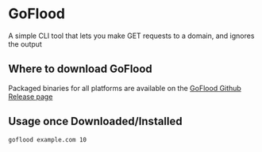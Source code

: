 # GoFlood

A simple CLI tool that lets you make GET requests to a domain, and ignores the output

## Where to download GoFlood

Packaged binaries for all platforms are available on the [GoFlood Github Release page](https://github.com/ao/goflood/releases/)


## Usage once Downloaded/Installed

`goflood example.com 10`
